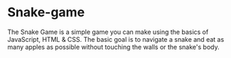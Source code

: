 # Snake-game
The Snake Game is a simple game you can make using the basics of JavaScript, HTML &amp; CSS. The basic goal is to navigate a snake and eat as many apples as possible without touching the walls or the snake's body.
